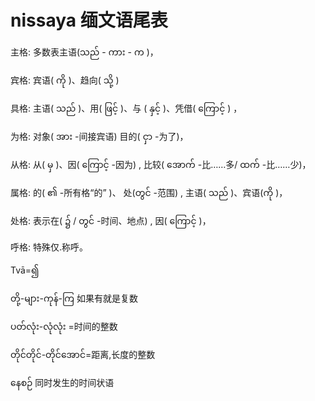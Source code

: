 # nissaya 缅文语尾表

主格: 多数表主语(သည် - ကား - က )，

宾格: 宾语( ကို )、趋向( သို့ )

具格: 主语( သည် )、用( ဖြင့် )、与 ( နှင့် )、凭借( ကြောင့် ) ，

为格: 对象( အား -间接宾语) 目的( ငှာ -为了)，

从格: 从( မှ )、因( ကြောင့် -因为) , 比较( အောက် -比……多/ ထက် -比……少)，

属格: 的( ၏ -所有格“的” )、 处(တွင် -范围) , 主语( သည် )、宾语(ကို )，

处格: 表示在( ၌ / တွင် -时间、地点) , 因( ကြောင့် )，

呼格: 特殊仅.称呼。


Tvā=၍

တို့-များ-ကုန်-ကြ  如果有就是复数

ပတ်လုံး-လုံလုံး =时间的整数

တိုင်တိုင်-တိုင်အောင်=距离,长度的整数

နေစဉ် 同时发生的时间状语 